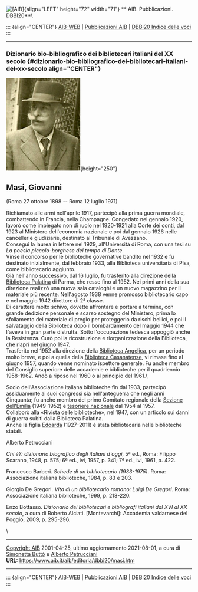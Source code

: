![\[AIB\]](/aib/wi/aibv72.gif){align="LEFT" height="72" width="71"}
** AIB. Pubblicazioni. DBBI20**\

::: {align="CENTER"}
[AIB-WEB](/) \| [Pubblicazioni AIB](/pubblicazioni/) \| [DBBI20 Indice
delle voci](dbbi20.htm)
:::

------------------------------------------------------------------------

### Dizionario bio-bibliografico dei bibliotecari italiani del XX secolo {#dizionario-bio-bibliografico-dei-bibliotecari-italiani-del-xx-secolo align="CENTER"}

![\[Ritratto\]](masi.jpg){height="250"}

## Masi, Giovanni

(Roma 27 ottobre 1898 -- Roma 12 luglio 1971)

Richiamato alle armi nell\'aprile 1917, partecipò alla prima guerra
mondiale, combattendo in Francia, nella Champagne. Congedato nel gennaio
1920, lavorò come impiegato non di ruolo nel 1920-1921 alla Corte dei
conti, dal 1923 al Ministero dell\'economia nazionale e poi dal gennaio
1926 nelle cancellerie giudiziarie, destinato al Tribunale di Avezzano.\
Conseguì la laurea in lettere nel 1929, all\'Università di Roma, con una
tesi su *La poesia piccolo-borghese del tempo di Dante*.\
Vinse il concorso per le biblioteche governative bandito nel 1932 e fu
destinato inizialmente, dal febbraio 1933, alla Biblioteca universitaria
di Pisa, come bibliotecario aggiunto.\
Già nell\'anno successivo, dal 16 luglio, fu trasferito alla direzione
della [Biblioteca Palatina](/aib/stor/teche/pr-pal.htm) di Parma, che
resse fino al 1952. Nei primi anni della sua direzione realizzò una
nuova sala cataloghi e un nuovo magazzino per il materiale più recente.
Nell\'agosto 1938 venne promosso bibliotecario capo e nel maggio 1942
direttore di 2ª classe.\
Di carattere molto schivo, dovette affrontare e portare a termine, con
grande dedizione personale e scarso sostegno del Ministero, prima lo
sfollamento del materiale di pregio per proteggerlo da rischi bellici, e
poi il salvataggio della Biblioteca dopo il bombardamento del maggio
1944 che l\'aveva in gran parte distrutta. Sotto l\'occupazione tedesca
appoggiò anche la Resistenza. Curò poi la ricostruzione e
riorganizzazione della Biblioteca, che riaprì nel giugno 1947.\
Trasferito nel 1952 alla direzione della [Biblioteca
Angelica](/aib/stor/teche/rm-ang.htm), per un periodo molto breve, e poi
a quella della [Biblioteca Casanatense](/aib/stor/teche/rm-cas.htm), vi
rimase fino al giugno 1957, quando venne nominato ispettore generale. Fu
anche membro del Consiglio superiore delle accademie e biblioteche per
il quadriennio 1958-1962. Andò a riposo nel 1960 o al principio del
1961.\

Socio dell\'Associazione italiana biblioteche fin dal 1933, partecipò
assiduamente ai suoi congressi sia nell\'anteguerra che negli anni
Cinquanta; fu anche membro del primo Comitato regionale della [Sezione
dell\'Emilia](/aib/stor/sezioni/emilia.htm) (1949-1952) e [tesoriere
nazionale](/aib/stor/cariche54.htm) dal 1954 al 1957.\
Collaborò alla «Rivista delle biblioteche», nel 1947, con un articolo
sui danni di guerra subiti dalla Biblioteca Palatina.\
Anche la figlia [Edoarda](masie.htm) (1927-2011) è stata bibliotecaria
nelle biblioteche statali.

Alberto Petrucciani

*Chi è?: dizionario biografico degli italiani d\'oggi*, 5ª ed., Roma:
Filippo Scarano, 1948, p. 575; 6ª ed., ivi, 1957, p. 341; 7ª ed., ivi,
1961, p. 422.

Francesco Barberi. *Schede di un bibliotecario (1933-1975)*. Roma:
Associazione italiana biblioteche, 1984, p. 83 e 203.

Giorgio De Gregori. *Vita di un bibliotecario romano: Luigi De Gregori*.
Roma: Associazione italiana biblioteche, 1999, p. 218-220.

Enzo Bottasso. *Dizionario dei bibliotecari e bibliografi italiani dal
XVI al XX secolo*, a cura di Roberto Alciati. \[Montevarchi\]: Accademia
valdarnese del Poggio, 2009, p. 295-296.

\

------------------------------------------------------------------------

[Copyright AIB](/su-questo-sito/dichiarazione-di-copyright-aib-web/)
2001-04-25, ultimo aggiornamento 2021-08-01, a cura di [Simonetta
Buttò](/aib/redazione3.htm) e [Alberto
Petrucciani](/su-questo-sito/redazione-aib-web/)\
**URL:** https://www.aib.it/aib/editoria/dbbi20/masi.htm

------------------------------------------------------------------------

::: {align="CENTER"}
[AIB-WEB](/) \| [Pubblicazioni AIB](/pubblicazioni/) \| [DBBI20 Indice
delle voci](dbbi20.htm)
:::
